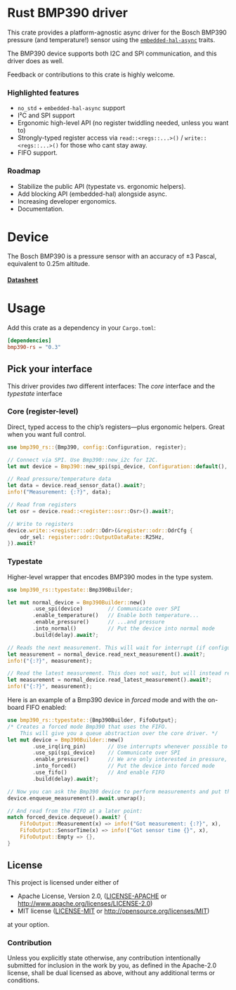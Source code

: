 # Rust BMP390 driver


This crate provides a platform-agnostic async driver for the Bosch BMP390 pressure (and temperature!) sensor using the [`embedded-hal-async`](https://github.com/rust-embedded/embedded-hal) traits.

The BMP390 device supports both I2C and SPI communication, and this driver does as well.

Feedback or contributions to this crate is highly welcome.

### Highlighted features

- `no_std` + `embedded-hal-async` support
- I²C and SPI support
- Ergonomic high-level API (no register twiddling needed, unless you want to)
- Strongly-typed register access via `read::<regs::...>()` / `write::<regs::...>()` for those who cant stay away.
- FIFO support.

### Roadmap
- Stabilize the public API (typestate vs. ergonomic helpers).
- Add blocking API (embedded-hal) alongside async.
- Increasing developer ergonomics.
- Documentation.

# Device
The Bosch BMP390 is a pressure sensor with an accuracy of ±3 Pascal, equivalent to 0.25m altitude.

#### [Datasheet](https://www.bosch-sensortec.com/media/boschsensortec/downloads/datasheets/bst-bmp390-ds002.pdf)

# Usage

Add this crate as a dependency in your `Cargo.toml`:

```toml
[dependencies]
bmp390-rs = "0.3"
```


## Pick your interface
This driver provides *two* different interfaces: The *core* interface and the *typestate* interface
### Core (register-level)
Direct, typed access to the chip’s registers—plus ergonomic helpers. Great when you want full control.

```rust
use bmp390_rs::{Bmp390, config::Configuration, register};

// Connect via SPI. Use Bmp390::new_i2c for I2C.
let mut device = Bmp390::new_spi(spi_device, Configuration::default(), &mut delay).await?

// Read pressure/temperature data
let data = device.read_sensor_data().await?;
info!("Measurement: {:?}", data);

// Read from registers
let osr = device.read::<register::osr::Osr>().await?;

// Write to registers
device.write::<register::odr::Odr>(&register::odr::OdrCfg {
    odr_sel: register::odr::OutputDataRate::R25Hz,
}).await?

```

### Typestate
Higher-level wrapper that encodes BMP390 modes in the type system.
```rust
use bmp390_rs::typestate::Bmp390Builder;

let mut normal_device = Bmp390Builder::new()
        .use_spi(device)        // Communicate over SPI
        .enable_temperature()   // Enable both temperature...
        .enable_pressure()      // ...and pressure
        .into_normal()          // Put the device into normal mode
        .build(delay).await?;

// Reads the next measurement. This will wait for interrupt (if configured) or delay for one measurement cycle.
let measurement = normal_device.read_next_measurement().await?;
info!("{:?}", measurement);

// Read the latest measurement. This does not wait, but will instead read whatever is in the Data register right now.
let measurement = normal_device.read_latest_measurement().await?;
info!("{:?}", measurement);

```
Here is an example of a Bmp390 device in *forced* mode and with the on-board FIFO enabled:
```rust
use bmp390_rs::typestate::{Bmp390Builder, FifoOutput};
/* Creates a forced mode Bmp390 that uses the FIFO. 
    This will give you a queue abstraction over the core driver. */
let mut device = Bmp390Builder::new()
        .use_irq(irq_pin)       // Use interrupts whenever possible to synchronize data output
        .use_spi(spi_device)    // Communicate over SPI
        .enable_pressure()      // We are only interested in pressure, so enable that
        .into_forced()          // Put the device into forced mode
        .use_fifo()             // And enable FIFO
        .build(delay).await?;

// Now you can ask the Bmp390 device to perform measurements and put them in the on-board FIFO..
device.enqueue_measurement().await.unwrap();

// And read from the FIFO at a later point:
match forced_device.dequeue().await? {
    FifoOutput::Measurement(x) => info!("Got measurement: {:?}", x),
    FifoOutput::SensorTime(x) => info!("Got sensor time {}", x),
    FifoOutput::Empty => {},
}
```

## License

This project is licensed under either of

 * Apache License, Version 2.0, ([LICENSE-APACHE](LICENSE-APACHE) or http://www.apache.org/licenses/LICENSE-2.0)
 * MIT license ([LICENSE-MIT](LICENSE-MIT) or http://opensource.org/licenses/MIT)

at your option.

### Contribution

Unless you explicitly state otherwise, any contribution intentionally
submitted for inclusion in the work by you, as defined in the Apache-2.0
license, shall be dual licensed as above, without any additional terms or
conditions.
